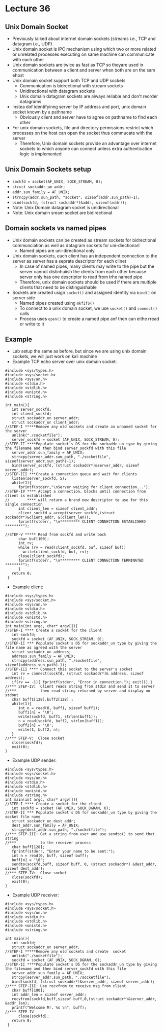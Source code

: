 # Lecture 36

## Unix Domain Socket

- Previously talked about internet domain sockets (streams i.e., TCP and datagram i.e., UDP)
- Unix domain socket is IPC mechanism using which two or more related or unrelated processes executing on same machine can communicate with each other
- Unix domain sockets are twice as fast as TCP so theyare used in communication between a client and server when both are on the sam ehost
- Unix domain socket support both TCP and UDP sockets
    * Communication is bidrectional with stream sockets
    * Unidirectional with datagram sockets
    * Unix domain datagram sockets are always reliable and don't reorder datagrams
- Instea dof identifyinng server by IP address and port, unix domain socket known by a pathname
    * Obviously client and server have to agree on pathname to find each other
- For unix domain sockets, file and directory permissions restrict which processes on the host can open the socket thus commucate with the server
    * Therefore, Unix domain sockets provide an advantage over internet sockets to which anyone can connect unless extra authentication logic is implemented

## Unix Domain Sockets setup

- `sockfd = socket(AF_UNIX, SOCK_STREAM, 0);`
- `struct sockaddr_un addr;`
- `addr.sun_family = AF_UNIX;`
- `strncpy(addr.sun_path, "socket", sizeof(addr.sun_path)-1);`
- `bind(sockfd, (struct sockaddr*)&addr, sizeof(addr));`
- Note: Unix Domain datagram socket is unidirectional
- Note: Unix domain sream socket are bidirectional

## Domain sockets vs named pipes

- Unix domain sockets can be created as stream sockets for bidrectional communciation as well as datagram sockets for uni-diectionarl
    * Named pipes are uni-directional only
- Unix domain sockets, each client has an independent connection to the server as server has a seprate descriptor for each clinet
    * In case of named pipes, many clients may write to the pipe but the server cannot distinhuiish the clients from each other because server only has one descriptor to read from trhe named pipe
    * Therefore, unix domain sockets should be used if there are multiple clients that need to be distinguishable
- Sockets are created usign `socket()` and assigned identity via `bind()` on server side
    * Named pipes created using `mkfifo()`
    * To connect to a unix domain socket, we use `socket()` and `connect()` calls
    * Process uses `open()` to create a named pipe anf then can eithe rread or write to it

## Example

- Lab setup the same as before, but since we are using unix domain sockets, we will just work on kali machine
- Example TCP echo server over unix domain socket:
```
#include <sys/types.h>
#include <sys/socket.h>
#include <sys/un.h>
#include <stdio.h>
#include <stdlib.h>
#include <unistd.h>
#include <string.h>

int main(){
   int server_sockfd;
   int client_sockfd;
   struct sockaddr_un server_addr;
   struct sockaddr_un client_addr;
//STEP-I *****Remove any old sockets and create an unnamed socket for the server
   unlink("./socketfile");
   server_sockfd = socket (AF_UNIX, SOCK_STREAM, 0);
//STEP-II ****Populate socket's DS for the sockaddr_un type by giving the filename and then bind server_sockfd with this file
   server_addr.sun_family = AF_UNIX;
   strncpy(server_addr.sun_path, "./socketfile", sizeof(server_addr.sun_path)-1);
   bind(server_sockfd, (struct sockaddr*)&server_addr, sizeof server_addr);
//STEP-III ***Create a connection queue and wait for clients
   listen(server_sockfd, 5);
   while(1){
      fprintf(stderr,"\nServer waiting for client connection...");
//STEP-IV **** Accept a connection, blocks until connection from client is established
//        **** will return a brand new descriptor to use for this single connection
      int client_len = sizeof client_addr;
      client_sockfd = accept(server_sockfd,(struct sockaddr*)&client_addr, &(client_len));
      fprintf(stderr, "\n********* CLIENT CONNECTION ESTABLISHED ********");

//STEP-V ***** Read from sockfd and write back
      char buf[100];
      int rv;
      while (rv = read(client_sockfd, buf, sizeof buf))
        write(client_sockfd, buf, rv);
      close(client_sockfd);
      fprintf(stderr, "\n********* CLIENT CONNECTION TERMINATED ********");
      }
   return 0;
 }
```
- Example client:
```
#include <sys/types.h>
#include <sys/socket.h>
#include <sys/un.h>
#include <stdio.h>
#include <stdlib.h>
#include <unistd.h>
#include <string.h>
int main(int argc, char* argv[]){
//STEP-I **** Create a socket for the client
   int sockfd;
   sockfd = socket (AF_UNIX, SOCK_STREAM, 0);
//STEP-II *** Populate socket's DS for sockaddr_un type by giving the file name as agreed with the server
   struct sockaddr_un address;
   address.sun_family = AF_UNIX;
   strncpy(address.sun_path, "./socketfile", sizeof(address.sun_path)-1);
//STEP-III **** Connect this socket to the server's socket
   int rv = connect(sockfd, (struct sockaddr*)& address, sizeof address);
   if(rv == -1){ fprintf(stderr, "Error in connection."); exit(1);}
//*** STEP-IV:  Client reads string from stdin and send it to server
//***           then read string returned by server and display on stdout
   char buff1[128],buff2[128] ;
   while(1){
      int n = read(0, buff1, sizeof buff1);
      buff1[n] = '\0';
      write(sockfd, buff1, strlen(buff1));
      n = read(sockfd, buff2, strlen(buff1));
      buff2[n] = '\0';
      write(1, buff2, n);
   }
//*** STEP-V:  Close socket
   close(sockfd);
   exit(0);
}
```
- Example UDP sender:
```
#include <sys/types.h>
#include <sys/socket.h>
#include <sys/un.h>
#include <stdio.h>
#include <stdlib.h>
#include <unistd.h>
#include <string.h>
int main(int argc, char* argv[]){
//STEP-I **** Create a socket for the client
   int sockfd = socket (AF_UNIX, SOCK_DGRAM, 0);
//STEP-II *** Populate socket's DS for sockaddr_un type by giving the socket file name
   struct sockaddr_un dest_addr;
   dest_addr.sun_family = AF_UNIX;
   strcpy(dest_addr.sun_path, "./socketfile");
//*** STEP-III: Get a string from user and use sendto() to send that string
//***           to the receiver process
   char buff[128];
   fprintf(stderr, "Enter your name to be sent:");
   int n = read(0, buff, sizeof buff);
   buff[n] = '\0';
   sendto(sockfd,buff, sizeof buff, 0, (struct sockaddr*) &dest_addr, sizeof dest_addr);
//*** STEP-IV:  Close socket
   close(sockfd);
   exit(0);
}
```
- Example UDP receiver:
```
#include <sys/types.h>
#include <sys/socket.h>
#include <sys/un.h>
#include <stdio.h>
#include <stdlib.h>
#include <unistd.h>
#include <string.h>

int main(){
   int sockfd;
   struct sockaddr_un server_addr;
//STEP-I *****Remove any old sockets and create  socket
   unlink("./socketfile");
   sockfd = socket (AF_UNIX, SOCK_DGRAM, 0);
//STEP-II ****Populate socket's DS for the sockaddr_un type by giving the filename and then bind server_sockfd with this file
   server_addr.sun_family = AF_UNIX;
   strcpy(server_addr.sun_path, "./socketfile");
   bind(sockfd, (struct sockaddr*)&server_addr, sizeof server_addr);
//*** STEP-III: Use recvfrom to receive msg from client
   char buff[100];
   int addr_len = sizeof server_addr;
   recvfrom(sockfd,buff,sizeof buff,0,(struct sockaddr*)&server_addr, &addr_len);
   printf("Welcome Mr. %s \n", buff);
//*** STEP-IV
      close(sockfd);
   return 0;
 }
```
